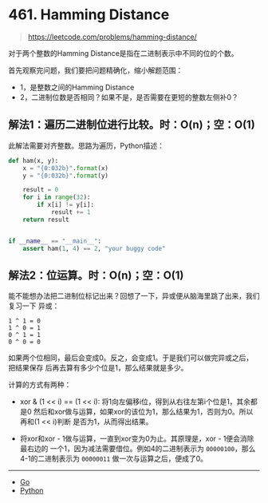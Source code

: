 # 461. Hamming Distance

> https://leetcode.com/problems/hamming-distance/

对于两个整数的Hamming Distance是指在二进制表示中不同的位的个数。

首先观察完问题，我们要把问题精确化，缩小解题范围：

- 1，是整数之间的Hamming Distance
- 2，二进制位数是否相同？如果不是，是否需要在更短的整数左侧补0？

## 解法1：遍历二进制位进行比较。时：O(n)；空：O(1)

此解法需要对齐整数。思路为遍历，Python描述：

```python
def ham(x, y):
    x = "{0:032b}".format(x)
    y = "{0:032b}".format(y)

    result = 0
    for i in range(32):
        if x[i] != y[i]:
            result += 1
    return result


if __name__ == "__main__":
    assert ham(1, 4) == 2, "your buggy code"
```

## 解法2：位运算。时：O(n)；空：O(1)

能不能想办法把二进制位标记出来？回想了一下，异或便从脑海里跳了出来，我们复习一下
异或：

```
1 ^ 1 = 0
1 ^ 0 = 1
0 ^ 1 = 1
0 ^ 0 = 0
```

如果两个位相同，最后会变成0。反之，会变成1。于是我们可以做完异或之后，把结果保存
后再去算有多少个位是1，那么结果就是多少。

计算的方式有两种：

- xor & (1 << i) == (1 << i): 将1向左偏移i位，得到从右往左第i个位是1，其余都是0
然后和xor做与运算，如果xor的该位为1，那么结果为1，否则为0。所以再和(1 << i)判断
是否为1，从而得出结果。

- 将xor和xor - 1做与运算，一直到xor变为0为止。其原理是，xor - 1便会消除最右边的
一个1，因为减法需要借位。例如4的二进制表示为 `00000100`，那么4-1的二进制表示为
`00000011` 做一次与运算之后，便成了0。

-------

- [Go](./code/461.hamming_distance.go)
- [Python](./code/461.hamming_distance.py)
